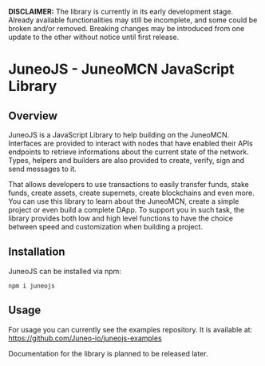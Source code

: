 **DISCLAIMER:** The library is currently in its early development stage. Already available functionalities may still be incomplete, and some could be broken and/or removed. Breaking changes may be introduced from one update to the other without notice until first release.

# JuneoJS - JuneoMCN JavaScript Library

## Overview

JuneoJS is a JavaScript Library to help building on the JuneoMCN. Interfaces are provided to interact with nodes that have enabled their APIs endpoints to retrieve informations about the current state of the network. Types, helpers and builders are also provided to create, verify, sign and send messages to it.

That allows developers to use transactions to easily transfer funds, stake funds, create assets, create supernets, create blockchains and even more. You can use this library to learn about the JuneoMCN, create a simple project or even build a complete DApp. To support you in such task, the library provides both low and high level functions to have the choice between speed and customization when building a project.

## Installation

JuneoJS can be installed via npm:

`npm i juneojs`

## Usage

For usage you can currently see the examples repository. It is available at: https://github.com/Juneo-io/juneojs-examples

Documentation for the library is planned to be released later.
